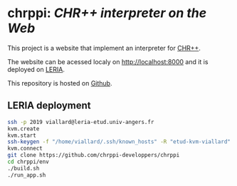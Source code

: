 # chrppi: *CHR++ interpreter on the Web*

This project is a website that implement an interpreter for [CHR++](https://gitlab.com/vynce/chrpp).

The website can be acessed localy on [http://localhost:8000](http://localhost:8000) and it is deployed on [LERIA](https://leria-etud.univ-angers.fr/~viallard).

This repository is hosted on [Github](https://github.com/chrppi-developpers/chrppi).

## LERIA deployment

```bash
ssh -p 2019 viallard@leria-etud.univ-angers.fr
kvm.create
kvm.start
ssh-keygen -f "/home/viallard/.ssh/known_hosts" -R "etud-kvm-viallard"
kvm.connect
git clone https://github.com/chrppi-developpers/chrppi
cd chrppi/env
./build.sh
./run_app.sh
```